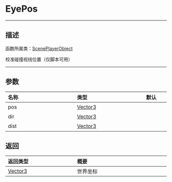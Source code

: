 # EyePos
-----------------------------------------------------------------------------------------
## 描述

函数所属类：[ScenePlayerObject](/Api/Class/GamePlay/ScenePlayerObject.md)

校准碰撞视线位置（仅脚本可用）

-----------------------------------------------------------------------------------------
## 参数

|<div style="width:200px">**名称**</div>|<div style="width:200px">**类型**</div>|<div style="width:200px">**默认**</div>|<div style="width:345px">**描述**</div>|
|:--------------------|:--------------------|:--------------------|:--------------------|
|pos|[Vector3](/Api/DataType/Vector3.md)||世界坐标|
|dir|[Vector3](/Api/DataType/Vector3.md)||朝向|
|dist|[Vector3](/Api/DataType/Vector3.md)||射线途径的距离长度|


## 返回

|<div style="width:200px">**返回类型**</div>|<div style="width:800px">**概要**</div>|
|:---|:---|
|[Vector3](/Api/DataType/Vector3.md)|世界坐标|

